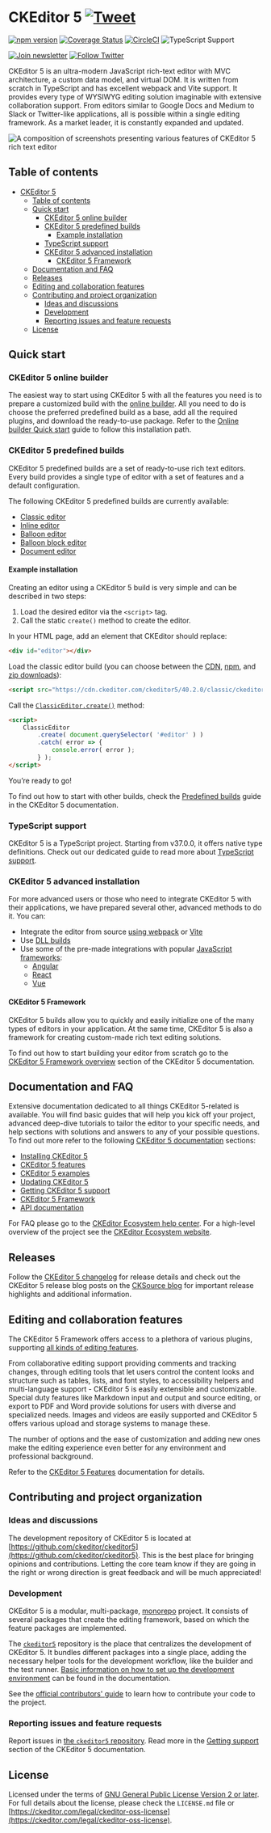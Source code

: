 CKEditor&nbsp;5 [![Tweet](https://img.shields.io/twitter/url/http/shields.io.svg?style=social)](https://twitter.com/intent/tweet?text=Check%20out%20CKEditor%205%20on%20GitHub&url=https%3A%2F%2Fgithub.com%2Fckeditor%2Fckeditor5)
===================================

[![npm version](https://badge.fury.io/js/ckeditor5.svg)](https://www.npmjs.com/package/ckeditor5)
[![Coverage Status](https://coveralls.io/repos/github/ckeditor/ckeditor5/badge.svg?branch=master)](https://coveralls.io/github/ckeditor/ckeditor5?branch=master)
[![CircleCI](https://circleci.com/gh/ckeditor/ckeditor5.svg?style=shield)](https://app.circleci.com/pipelines/github/ckeditor/ckeditor5?branch=master)
![TypeScript Support](https://badgen.net/badge/Built%20With/TypeScript/blue)

[![Join newsletter](https://img.shields.io/badge/join-newsletter-00cc99.svg)](http://eepurl.com/c3zRPr)
[![Follow Twitter](https://img.shields.io/badge/follow-twitter-00cc99.svg)](https://twitter.com/ckeditor)

CKEditor&nbsp;5 is an ultra-modern JavaScript rich-text editor with MVC architecture, a custom data model, and virtual DOM. It is written from scratch in TypeScript and has excellent webpack and Vite support. It provides every type of WYSIWYG editing solution imaginable with extensive collaboration support. From editors similar to Google Docs and Medium to Slack or Twitter-like applications, all is possible within a single editing framework. As a market leader, it is constantly expanded and updated.

![A composition of screenshots presenting various features of CKEditor&nbsp;5 rich text editor](https://user-images.githubusercontent.com/1099479/179190754-f4aaf2b3-21cc-49c4-a454-8de4a00cc70e.jpg)

## Table of contents

- [CKEditor&nbsp;5 ](#ckeditor-5-)
	- [Table of contents](#table-of-contents)
	- [Quick start](#quick-start)
		- [CKEditor&nbsp;5 online builder](#ckeditor-5-online-builder)
		- [CKEditor&nbsp;5 predefined builds](#ckeditor-5-predefined-builds)
			- [Example installation](#example-installation)
		- [TypeScript support](#typescript-support)
		- [CKEditor&nbsp;5 advanced installation](#ckeditor-5-advanced-installation)
			- [CKEditor&nbsp;5 Framework](#ckeditor-5-framework)
	- [Documentation and FAQ](#documentation-and-faq)
	- [Releases](#releases)
	- [Editing and collaboration features](#editing-and-collaboration-features)
	- [Contributing and project organization](#contributing-and-project-organization)
		- [Ideas and discussions](#ideas-and-discussions)
		- [Development](#development)
		- [Reporting issues and feature requests](#reporting-issues-and-feature-requests)
	- [License](#license)

## Quick start

### CKEditor&nbsp;5 online builder

The easiest way to start using CKEditor&nbsp;5 with all the features you need is to prepare a customized build with the [online builder](https://ckeditor.com/ckeditor-5/online-builder/). All you need to do is choose the preferred predefined build as a base, add all the required plugins, and download the ready-to-use package. Refer to the [Online builder Quick start](https://ckeditor.com/docs/ckeditor5/latest/installation/legacy/getting-started/quick-start.html#creating-custom-builds-with-online-builder) guide to follow this installation path.

### CKEditor&nbsp;5 predefined builds

CKEditor&nbsp;5 predefined builds are a set of ready-to-use rich text editors. Every build provides a single type of editor with a set of features and a default configuration.

The following CKEditor&nbsp;5 predefined builds are currently available:

* [Classic editor](https://ckeditor.com/docs/ckeditor5/latest/getting-started/legacy/installation-methods/predefined-builds.html#classic-editor)
* [Inline editor](https://ckeditor.com/docs/ckeditor5/latest/getting-started/legacy/installation-methods/predefined-builds.html#inline-editor)
* [Balloon editor](https://ckeditor.com/docs/ckeditor5/latest/getting-started/legacy/installation-methods/predefined-builds.html#balloon-editor)
* [Balloon block editor](https://ckeditor.com/docs/ckeditor5/latest/getting-started/legacy/installation-methods/predefined-builds.html#balloon-block-editor)
* [Document editor](https://ckeditor.com/docs/ckeditor5/latest/getting-started/legacy/installation-methods/predefined-builds.html#document-editor)

#### Example installation

Creating an editor using a CKEditor&nbsp;5 build is very simple and can be described in two steps:

1. Load the desired editor via the `<script>` tag.
2. Call the static `create()` method to create the editor.

In your HTML page, add an element that CKEditor should replace:

```html
<div id="editor"></div>
```

Load the classic editor build (you can choose between the [CDN](https://cdn.ckeditor.com/#ckeditor5), [npm](https://ckeditor.com/docs/ckeditor5/latest/getting-started/legacy/installation-methods/predefined-builds.html#npm), and [zip downloads](https://ckeditor.com/docs/ckeditor5/latest/getting-started/legacy/installation-methods/predefined-builds.html#zip-download)):

```html
<script src="https://cdn.ckeditor.com/ckeditor5/40.2.0/classic/ckeditor.js"></script>
```

Call the [`ClassicEditor.create()`](https://ckeditor.com/docs/ckeditor5/latest/api/module_editor-classic_classiceditor-ClassicEditor.html#static-function-create) method:

```html
<script>
	ClassicEditor
		.create( document.querySelector( '#editor' ) )
		.catch( error => {
			console.error( error );
		} );
</script>
```

You’re ready to go!

To find out how to start with other builds, check the [Predefined builds](https://ckeditor.com/docs/ckeditor5/latest/getting-started/legacy/installation-methods/predefined-builds.html) guide in the CKEditor&nbsp;5 documentation.

### TypeScript support

CKEditor&nbsp;5 is a TypeScript project. Starting from v37.0.0, it offers native type definitions. Check out our dedicated guide to read more about [TypeScript support](https://ckeditor.com/docs/ckeditor5/latest/installation/working-with-typescript.html).

### CKEditor&nbsp;5 advanced installation

For more advanced users or those who need to integrate CKEditor&nbsp;5 with their applications, we have prepared several other, advanced methods to do it. You can:
* Integrate the editor from source [using webpack](https://ckeditor.com/docs/ckeditor5/latest/getting-started/legacy/advanced/alternative-setups/integrating-from-source-webpack.html) or [Vite](https://ckeditor.com/docs/ckeditor5/latest/getting-started/legacy/advanced/alternative-setups/integrating-from-source-vite.html)
* Use [DLL builds](https://ckeditor.com/docs/ckeditor5/latest/getting-started/legacy/advanced/alternative-setups/dll-builds.html)
* Use some of the pre-made integrations with popular [JavaScript frameworks](https://ckeditor.com/docs/ckeditor5/latest/installation/legacy/getting-started/frameworks/overview.html):
  * [Angular](https://ckeditor.com/docs/ckeditor5/latest/installation/legacy/getting-started/frameworks/angular.html)
  * [React](https://ckeditor.com/docs/ckeditor5/latest/installation/legacy/getting-started/frameworks/react.html)
  * [Vue](https://ckeditor.com/docs/ckeditor5/latest/installation/legacy/getting-started/frameworks/vuejs-v3.html)

#### CKEditor&nbsp;5 Framework

CKEditor&nbsp;5 builds allow you to quickly and easily initialize one of the many types of editors in your application. At the same time, CKEditor&nbsp;5 is also a framework for creating custom-made rich text editing solutions.

To find out how to start building your editor from scratch go to the [CKEditor&nbsp;5 Framework overview](https://ckeditor.com/docs/ckeditor5/latest/framework/index.html) section of the CKEditor&nbsp;5 documentation.

## Documentation and FAQ

Extensive documentation dedicated to all things CKEditor&nbsp;5-related is available. You will find basic guides that will help you kick off your project, advanced deep-dive tutorials to tailor the editor to your specific needs, and help sections with solutions and answers to any of your possible questions. To find out more refer to the following [CKEditor&nbsp;5 documentation](https://ckeditor.com/docs/ckeditor5/latest/index.html) sections:

* [Installing CKEditor&nbsp;5](https://ckeditor.com/docs/ckeditor5/latest/installation/index.html)
* [CKEditor&nbsp;5 features](https://ckeditor.com/docs/ckeditor5/latest/features/index.html)
* [CKEditor&nbsp;5 examples](https://ckeditor.com/docs/ckeditor5/latest/examples/index.html)
* [Updating CKEditor&nbsp;5](https://ckeditor.com/docs/ckeditor5/latest/updating/index.html)
* [Getting CKEditor&nbsp;5 support](https://ckeditor.com/docs/ckeditor5/latest/support/index.html)
* [CKEditor&nbsp;5 Framework](https://ckeditor.com/docs/ckeditor5/latest/framework/index.html)
* [API documentation](https://ckeditor.com/docs/ckeditor5/latest/api/index.html)

For FAQ please go to the [CKEditor Ecosystem help center](https://support.ckeditor.com/hc/en-us).
For a high-level overview of the project see the [CKEditor Ecosystem website](https://ckeditor.com).

## Releases

Follow the [CKEditor&nbsp;5 changelog](https://github.com/ckeditor/ckeditor5/blob/stable/CHANGELOG.md) for release details and check out the CKEditor&nbsp;5 release blog posts on the [CKSource blog](https://ckeditor.com/blog/?category=releases&tags=CKEditor-5) for important release highlights and additional information.

## Editing and collaboration features

The CKEditor&nbsp;5 Framework offers access to a plethora of various plugins, supporting [all kinds of editing features](https://ckeditor.com/docs/ckeditor5/latest/features/index.html).

From collaborative editing support providing comments and tracking changes, through editing tools that let users control the content looks and structure such as tables, lists, and font styles, to accessibility helpers and multi-language support - CKEditor&nbsp;5 is easily extensible and customizable. Special duty features like Markdown input and output and source editing, or export to PDF and Word provide solutions for users with diverse and specialized needs. Images and videos are easily supported and CKEditor&nbsp;5 offers various upload and storage systems to manage these.

The number of options and the ease of customization and adding new ones make the editing experience even better for any environment and professional background.

Refer to the [CKEditor&nbsp;5 Features](https://ckeditor.com/docs/ckeditor5/latest/features/index.html) documentation for details.

## Contributing and project organization

### Ideas and discussions

The development repository of CKEditor&nbsp;5 is located at [https://github.com/ckeditor/ckeditor5](https://github.com/ckeditor/ckeditor5). This is the best place for bringing opinions and contributions. Letting the core team know if they are going in the right or wrong direction is great feedback and will be much appreciated!

### Development

CKEditor&nbsp;5 is a modular, multi-package, [monorepo](https://en.wikipedia.org/wiki/Monorepo) project. It consists of several packages that create the editing framework, based on which the feature packages are implemented.

The [`ckeditor5`](https://github.com/ckeditor/ckeditor5) repository is the place that centralizes the development of CKEditor&nbsp;5. It bundles different packages into a single place, adding the necessary helper tools for the development workflow, like the builder and the test runner. [Basic information on how to set up the development environment](https://ckeditor.com/docs/ckeditor5/latest/framework/contributing/development-environment.html) can be found in the documentation.

See the [official contributors' guide](https://ckeditor.com/docs/ckeditor5/latest/framework/contributing/contributing.html) to learn how to contribute your code to the project.

### Reporting issues and feature requests

Report issues in [the `ckeditor5` repository](https://github.com/ckeditor/ckeditor5/issues). Read more in the [Getting support](https://ckeditor.com/docs/ckeditor5/latest/support/reporting-issues.html) section of the CKEditor 5 documentation.

## License

Licensed under the terms of [GNU General Public License Version 2 or later](http://www.gnu.org/licenses/gpl.html). For full details about the license, please check the `LICENSE.md` file or [https://ckeditor.com/legal/ckeditor-oss-license](https://ckeditor.com/legal/ckeditor-oss-license).
